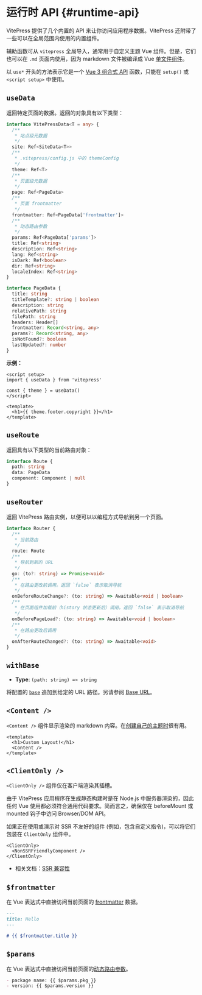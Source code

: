 # 运行时 API {#runtime-api}

VitePress 提供了几个内置的 API 来让你访问应用程序数据。VitePress 还附带了一些可以在全局范围内使用的内置组件。

辅助函数可从 `vitepress` 全局导入，通常用于自定义主题 Vue 组件。但是，它们也可以在 `.md` 页面内使用，因为 markdown 文件被编译成 Vue [单文件组件](https://cn.vuejs.org/guide/scaling-up/sfc.html)。

以 `use*` 开头的方法表示它是一个 [Vue 3 组合式 API](https://cn.vuejs.org/guide/introduction.html#composition-api) 函数，只能在 `setup()` 或 `<script setup>` 中使用。

## `useData` <Badge type="info" text="composable" />

返回特定页面的数据。返回的对象具有以下类型：

```ts
interface VitePressData<T = any> {
  /**
   * 站点级元数据
   */
  site: Ref<SiteData<T>>
  /**
   * .vitepress/config.js 中的 themeConfig
   */
  theme: Ref<T>
  /**
   * 页面级元数据
   */
  page: Ref<PageData>
  /**
   * 页面 frontmatter
   */
  frontmatter: Ref<PageData['frontmatter']>
  /**
   * 动态路由参数
   */
  params: Ref<PageData['params']>
  title: Ref<string>
  description: Ref<string>
  lang: Ref<string>
  isDark: Ref<boolean>
  dir: Ref<string>
  localeIndex: Ref<string>
}

interface PageData {
  title: string
  titleTemplate?: string | boolean
  description: string
  relativePath: string
  filePath: string
  headers: Header[]
  frontmatter: Record<string, any>
  params?: Record<string, any>
  isNotFound?: boolean
  lastUpdated?: number
}
```

**示例：**

```vue
<script setup>
import { useData } from 'vitepress'

const { theme } = useData()
</script>

<template>
  <h1>{{ theme.footer.copyright }}</h1>
</template>
```

## `useRoute` <Badge type="info" text="composable" />

返回具有以下类型的当前路由对象：

```ts
interface Route {
  path: string
  data: PageData
  component: Component | null
}
```

## `useRouter` <Badge type="info" text="composable" />

返回 VitePress 路由实例，以便可以以编程方式导航到另一个页面。

```ts
interface Router {
  /**
   * 当前路由
   */
  route: Route
  /**
   * 导航到新的 URL
   */
  go: (to?: string) => Promise<void>
  /**
   * 在路由更改前调用。返回 `false` 表示取消导航
   */
  onBeforeRouteChange?: (to: string) => Awaitable<void | boolean>
  /**
   * 在页面组件加载前（history 状态更新后）调用。返回 `false` 表示取消导航
   */
  onBeforePageLoad?: (to: string) => Awaitable<void | boolean>
  /**
   * 在路由更改后调用
   */
  onAfterRouteChanged?: (to: string) => Awaitable<void>
}
```

## `withBase` <Badge type="info" text="helper" />

- **Type**: `(path: string) => string`

将配置的 [`base`](./site-config#base) 追加到给定的 URL 路径。另请参阅 [Base URL](../PressGuide/asset-handling#base-url)。

## `<Content />` <Badge type="info" text="component" />

`<Content />` 组件显示渲染的 markdown 内容。在[创建自己的主题时](../PressGuide/custom-theme)很有用。

```vue
<template>
  <h1>Custom Layout!</h1>
  <Content />
</template>
```

## `<ClientOnly />` <Badge type="info" text="component" />

`<ClientOnly />` 组件仅在客户端渲染其插槽。

由于 VitePress 应用程序在生成静态构建时是在 Node.js 中服务器渲染的，因此任何 Vue 使用都必须符合通用代码要求。简而言之，确保仅在 beforeMount 或 mounted 钩子中访问 Browser/DOM API。

如果正在使用或演示对 SSR 不友好的组件 (例如，包含自定义指令)，可以将它们包装在 `ClientOnly` 组件中。

```vue-html
<ClientOnly>
  <NonSSRFriendlyComponent />
</ClientOnly>
```

- 相关文档：[SSR 兼容性](../PressGuide/ssr-compat)

## `$frontmatter` <Badge type="info" text="template global" />

在 Vue 表达式中直接访问当前页面的 [frontmatter](../PressGuide/frontmatter) 数据。

```md
---
title: Hello
---

# {{ $frontmatter.title }}
```

## `$params` <Badge type="info" text="template global" />

在 Vue 表达式中直接访问当前页面的[动态路由参数](../PressGuide/routing#dynamic-routes)。

```md
- package name: {{ $params.pkg }}
- version: {{ $params.version }}
```
